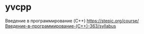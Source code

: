 # yvcpp
Введение в программирование (C++)
https://stepic.org/course/Введение-в-программирование-(C++)-363/syllabus
